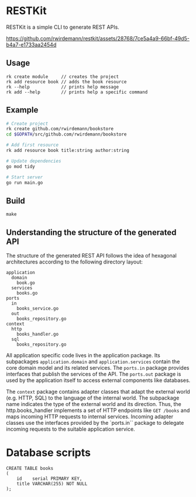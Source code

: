 # RESTKit
RESTKit is a simple CLI to generate REST APIs.

https://github.com/rwirdemann/restkit/assets/28768/7ce5a4a9-66bf-49d5-b4a7-e1733aa2454d

## Usage
```
rk create module     // creates the project 
rk add resource book // adds the book resource
rk --help            // prints help message
rk add --help        // prints help a specific command
```

## Example
```bash
# Create project 
rk create github.com/rwirdemann/bookstore
cd $GOPATH/src/github.com/rwirdemann/bookstore

# Add first resource
rk add resource book title:string author:string

# Update dependencies
go mod tidy

# Start server
go run main.go
```

## Build

```text
make
```

## Understanding the structure of the generated API
The structure of the generated REST API follows the idea of hexagonal architectures according to the
following directory layout:

```text
application
  domain
    book.go
  services
    books.go
ports
  in
    books_service.go
  out
    books_repository.go
context
  http
    books_handler.go
  sql
    books_repository.go    
```

All application specific code lives in the application package. Its subpackages `application.domain`
and `application.services` contain the core domain model and its related services. The `ports.in`
package provides interfaces that publish the services of the API. The `ports.out` package is used by
the application itself to access external components like databases.

The `context` package contains adapter classes that adapt the external world (e.g. HTTP, SQL) to the
language of the internal world. The subpackage name indicates the type of the external world and its
direction. Thus, the http.books_handler implements a set of HTTP endpoints like `GET /books` and
maps incoming HTTP requests to internal services. Incoming adapter classes use the interfaces
provided by the `ports.in`` package to delegate incoming requests to the suitable application
service.

# Database scripts

```
CREATE TABLE books
(
    id    serial PRIMARY KEY,
    title VARCHAR(255) NOT NULL
);
```

